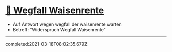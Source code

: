 # [:paperclip: Wegfall Waisenrente](#DONE:2.9103830456733704e-10)
- Auf Antwort wegen wegfall der waisenrente warten
- Betreff: "Widerspruch Wegfall Waisenrente"
---
<!-- +waiting +p1 -->  completed:2021-03-18T08:02:35.679Z